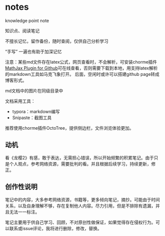 # notes
knowledge point note

知识点、阅读笔记


不擅长记忆，留作备份，随时查阅，仅供自己分析学习


“手写” 一遍也有助于加深记忆

注意：某些md文件存在latex公式，网页查看时，不会解析，可安装chorme插件[MathJax Plugin for Github](https://chrome.google.com/webstore/detail/mathjax-plugin-for-github/ioemnmodlmafdkllaclgeombjnmnbima/related)可在线查看，否则需要下载到本地，用支持latex解析的markdown工具如马克飞象打开。
后面，空闲时或许可以搭建github page转成博客形式。

md文档中的图片在同级目录中

文档采用工具：
- typora：markdown编写
- Snipaste：截图工具

推荐使用chorme插件OctoTree，提供侧边栏，文件浏览体验更加。

## 动机
看《龙樱2》有感，敢于表达，无需担心错误，所以开始频繁的积累笔记。由于只是个人观点，参考网络资源，需要批判的看。并且根据后续学习，持续更新，修正。


## 创作性说明
笔记中的内容，大多参考网络资源，书籍等，更多倾向笔记，摘抄。可能由于时间关系，以及自身理解不够，存在复制他人内容。尽力引用，但是不排除有遗漏，并且无法一一标注。

笔记主要用于供自己学习、回顾，不对原创性做保证，如果觉得存在侵权行为。可以联系或issue评论，我将进行删除，修改，替换。

